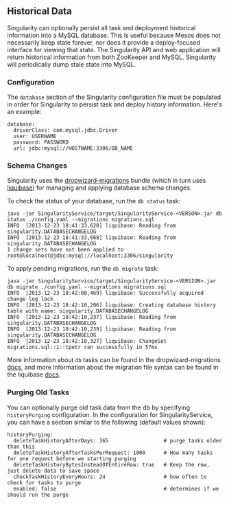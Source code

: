 ## Historical Data

Singularity can optionally persist all task and deployment historical information into a MySQL database. This is useful because Mesos does not necessarily keep state forever, nor does it provide a deploy-focused interface for viewing that state. The Singularity API and web application will return historical information from both ZooKeeper and MySQL. Singularity will periodically dump stale state into MySQL.

### Configuration

The `database` section of the Singularity configuration file must be populated in order for Singularity to persist task and deploy history information. Here's an example:

```
database:
  driverClass: com.mysql.jdbc.Driver
  user: USERNAME
  password: PASSWORD
  url: jdbc:mysql://HOSTNAME:3306/DB_NAME
```

### Schema Changes

Singularity uses the [dropwizard-migrations](http://dropwizard.io/manual/migrations) bundle (which in turn uses [liquibase](http://www.liquibase.org/)) for managing and applying database schema changes.

To check the status of your database, run the `db status` task:

```
java -jar SingularityService/target/SingularityService-<VERSON>.jar db status ./config.yaml --migrations migrations.sql
INFO  [2013-12-23 18:41:33,620] liquibase: Reading from singularity.DATABASECHANGELOG
INFO  [2013-12-23 18:41:33,668] liquibase: Reading from singularity.DATABASECHANGELOG
1 change sets have not been applied to root@localhost@jdbc:mysql://localhost:3306/singularity
```

To apply pending migrations, run the `db migrate` task:

```
java -jar SingularityService/target/SingularityService-<VERSION>.jar db migrate ./config.yaml --migrations migrations.sql
INFO  [2013-12-23 18:42:08,469] liquibase: Successfully acquired change log lock
INFO  [2013-12-23 18:42:10,206] liquibase: Creating database history table with name: singularity.DATABASECHANGELOG
INFO  [2013-12-23 18:42:10,237] liquibase: Reading from singularity.DATABASECHANGELOG
INFO  [2013-12-23 18:42:10,239] liquibase: Reading from singularity.DATABASECHANGELOG
INFO  [2013-12-23 18:42:10,327] liquibase: ChangeSet migrations.sql::1::tpetr ran successfully in 57ms
```

More information about `db` tasks can be found in the dropwizard-migrations [docs](http://dropwizard.io/manual/migrations), and more information about the migration file syntax can be found in the liquibase [docs](http://www.liquibase.org/documentation/yaml_format.html).

### Purging Old Tasks

You can optionally purge old task data from the db by specifying `historyPurging` configuration. In the configuration for SingularityService, you can have a section similar to the following (default values shown):

```
historyPurging:
  deleteTaskHistoryAfterDays: 365                  # purge tasks older than this
  deleteTaskHistoryAfterTasksPerRequest: 1000      # How many tasks for one request before we starting purging
  deleteTaskHistoryBytesInsteadOfEntireRow: true   # Keep the row, just delete data to save space
  checkTaskHistoryEveryHours: 24                   # how often to check for tasks to purge
  enabled: false                                   # determines if we should run the purge
```
